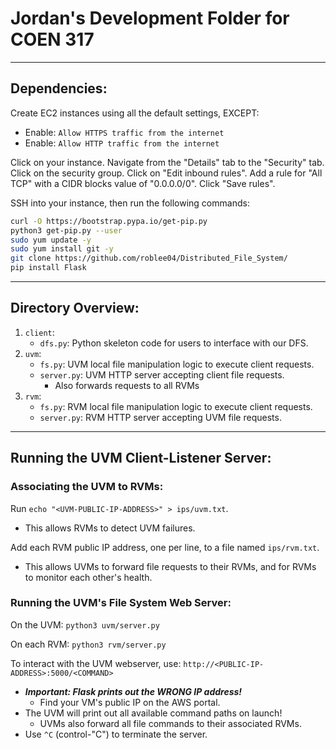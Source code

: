 # Jordan's Development Folder for COEN 317

--------------------------------------------------------------------
## Dependencies:

Create EC2 instances using all the default settings, EXCEPT:
* Enable: `Allow HTTPS traffic from the internet`
* Enable: `Allow HTTP traffic from the internet`

Click on your instance. Navigate from the "Details" tab to the "Security" tab.
Click on the security group. Click on "Edit inbound rules".
Add a rule for "All TCP" with a CIDR blocks value of "0.0.0.0/0". Click "Save rules".

SSH into your instance, then run the following commands:

```sh
curl -O https://bootstrap.pypa.io/get-pip.py
python3 get-pip.py --user
sudo yum update -y
sudo yum install git -y
git clone https://github.com/roblee04/Distributed_File_System/
pip install Flask
```

--------------------------------------------------------------------
## Directory Overview:

1. `client`:
   * `dfs.py`: Python skeleton code for users to interface with our DFS.
2. `uvm`:
   * `fs.py`: UVM local file manipulation logic to execute client requests.
   * `server.py`: UVM HTTP server accepting client file requests.
     - Also forwards requests to all RVMs
2. `rvm`:
   * `fs.py`: RVM local file manipulation logic to execute client requests.
   * `server.py`: RVM HTTP server accepting UVM file requests.


--------------------------------------------------------------------
## Running the UVM Client-Listener Server:

### Associating the UVM to RVMs:
Run `echo "<UVM-PUBLIC-IP-ADDRESS>" > ips/uvm.txt`.
* This allows RVMs to detect UVM failures.

Add each RVM public IP address, one per line, to a file named `ips/rvm.txt`.
* This allows UVMs to forward file requests to their RVMs, and for RVMs to 
  monitor each other's health.


### Running the UVM's File System Web Server:
On the UVM: `python3 uvm/server.py`

On each RVM: `python3 rvm/server.py`

To interact with the UVM webserver, use: `http://<PUBLIC-IP-ADDRESS>:5000/<COMMAND>`
* ___Important: Flask prints out the WRONG IP address!___
  - Find your VM's public IP on the AWS portal.
* The UVM will print out all available command paths on launch!
  - UVMs also forward all file commands to their associated RVMs.
* Use `^C` (control-"C") to terminate the server.
